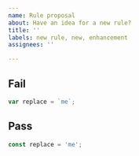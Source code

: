 ```yaml
---
name: Rule proposal
about: Have an idea for a new rule?
title: ''
labels: new rule, new, enhancement
assignees: ''

---
```


<!-- ✨ Thanks for rule proposing! ➡️ Please don't ignore this template -->

<!-- 1️⃣ Explain here why this rule would be beneficial -->

## Fail

<!-- 2️⃣ Specify an example of code that should be detected -->

```js
var replace = `me`;
```

## Pass

<!-- 3️⃣ Specify an example of code that would be accepted in its place -->

```js
const replace = 'me';
```
